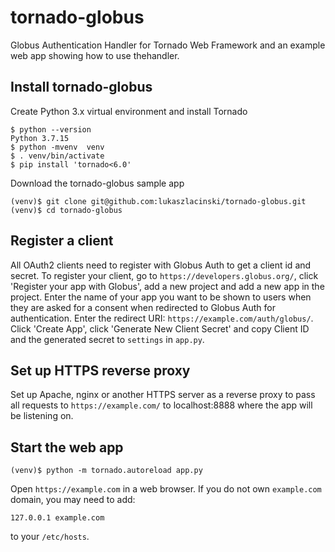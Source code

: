 # tornado-globus
Globus Authentication Handler for Tornado Web Framework and an example web app showing how to use thehandler.

## Install tornado-globus

Create Python 3.x virtual environment and install Tornado
```
$ python --version
Python 3.7.15
$ python -mvenv  venv
$ . venv/bin/activate
$ pip install 'tornado<6.0'
```
Download the tornado-globus sample app
```
(venv)$ git clone git@github.com:lukaszlacinski/tornado-globus.git
(venv)$ cd tornado-globus
```
## Register a client

All OAuth2 clients need to register with Globus Auth to get a client id and secret. 
To register your client, go to `https://developers.globus.org/`, 
click 'Register your app with Globus', add a new project and add a new app in the project. 
Enter the name of your app you want to be shown to users when they are asked for a consent 
when redirected to Globus Auth for authentication. Enter the redirect URI: 
`https://example.com/auth/globus/`. Click 'Create App', click 'Generate New Client Secret' 
and copy Client ID and the generated secret to `settings` in `app.py`.

## Set up HTTPS reverse proxy
Set up Apache, nginx or another HTTPS server as a reverse proxy to pass all requests to 
`https://example.com/` to localhost:8888 where the app will be listening on.

## Start the web app
```
(venv)$ python -m tornado.autoreload app.py
```
Open `https://example.com` in a web browser. If you do not own `example.com` domain, you may need to add:
```
127.0.0.1 example.com
```
to your `/etc/hosts`.
